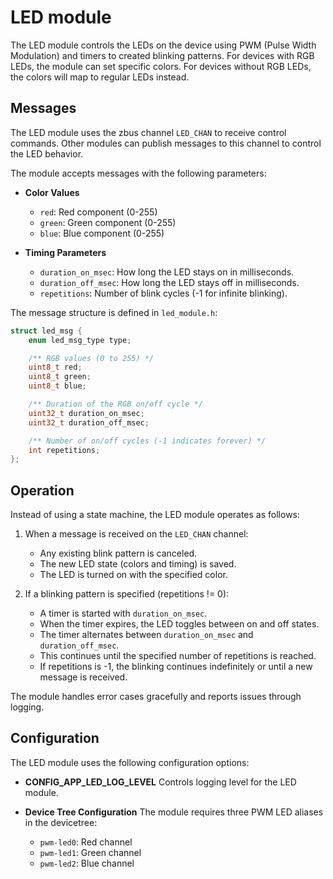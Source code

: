 # LED module

The LED module controls the LEDs on the device using PWM (Pulse Width Modulation) and timers to created blinking patterns. For devices with RGB LEDs, the module can set specific colors. For devices without RGB LEDs, the colors will map to regular LEDs instead.

## Messages

The LED module uses the zbus channel `LED_CHAN` to receive control commands. Other modules can publish messages to this channel to control the LED behavior.

The module accepts messages with the following parameters:

- **Color Values**
  - `red`: Red component (0-255)
  - `green`: Green component (0-255)
  - `blue`: Blue component (0-255)

- **Timing Parameters**
  - `duration_on_msec`: How long the LED stays on in milliseconds.
  - `duration_off_msec`: How long the LED stays off in milliseconds.
  - `repetitions`: Number of blink cycles (-1 for infinite blinking).

The message structure is defined in `led_module.h`:

```c
struct led_msg {
    enum led_msg_type type;

	/** RGB values (0 to 255) */
	uint8_t red;
	uint8_t green;
	uint8_t blue;

	/** Duration of the RGB on/off cycle */
	uint32_t duration_on_msec;
	uint32_t duration_off_msec;

	/** Number of on/off cycles (-1 indicates forever) */
	int repetitions;
};
```

## Operation

Instead of using a state machine, the LED module operates as follows:

1. When a message is received on the `LED_CHAN` channel:
   - Any existing blink pattern is canceled.
   - The new LED state (colors and timing) is saved.
   - The LED is turned on with the specified color.

2. If a blinking pattern is specified (repetitions != 0):
   - A timer is started with `duration_on_msec`.
   - When the timer expires, the LED toggles between on and off states.
   - The timer alternates between `duration_on_msec` and `duration_off_msec`.
   - This continues until the specified number of repetitions is reached.
   - If repetitions is -1, the blinking continues indefinitely or until a new message is received.

The module handles error cases gracefully and reports issues through logging.

## Configuration

The LED module uses the following configuration options:

- **CONFIG_APP_LED_LOG_LEVEL**
  Controls logging level for the LED module.

- **Device Tree Configuration**
  The module requires three PWM LED aliases in the devicetree:
  - `pwm-led0`: Red channel
  - `pwm-led1`: Green channel
  - `pwm-led2`: Blue channel
